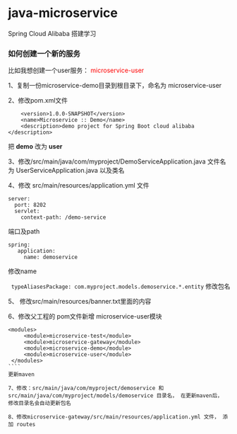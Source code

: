 # java-microservice
Spring Cloud Alibaba 搭建学习

### 如何创建一个新的服务

比如我想创建一个user服务： <font color=red>microservice-user</font>

1、复制一份microservice-demo目录到根目录下，命名为 microservice-user

2、修改pom.xml文件

````	<artifactId>microservice-demo</artifactId>
 	<version>1.0.0-SNAPSHOT</version>
 	<name>Microservice :: Demo</name>
 	<description>demo project for Spring Boot cloud alibaba </description>
````
把 **demo** 改为 **user**

3、修改/src/main/java/com/myproject/DemoServiceApplication.java 文件名为 UserServiceApplication.java
以及类名

4、修改 src/main/resources/application.yml 文件
````
server:
  port: 8202
  servlet:
    context-path: /demo-service
````
端口及path

````
spring:
   application:
     name: demoservice
````
修改name

`  typeAliasesPackage: com.myproject.models.demoservice.*.entity
`
修改包名

5、 修改src/main/resources/banner.txt里面的内容
 
6、修改父工程的 pom文件新增 microservice-user模块

`````
<modules>
     <module>microservice-test</module>
     <module>microservice-gateway</module>
     <module>microservice-demo</module>
     <module>microservice-user</module>
 </modules>
````
更新maven

7、修改：src/main/java/com/myproject/demoservice 和src/main/java/com/myproject/models/demoservice 目录名， 在更新maven后， 修改目录名会自动更新包名

8、修改microservice-gateway/src/main/resources/application.yml 文件， 添加 routes
